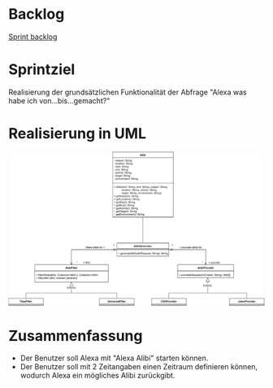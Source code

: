 # Backlog

[Sprint backlog](https://github.com/sweIhm-ws2018-19/skillproject-do-4/milestone/1)

# Sprintziel

Realisierung der grundsätzlichen Funktionalität der Abfrage "Alexa was habe ich von...bis...gemacht?"

# Realisierung in UML

![Realisierung in UML](https://github.com/sweIhm-ws2018-19/skillproject-do-4/blob/master/Sprints/Sprint%201.png)

# Zusammenfassung

- Der Benutzer soll Alexa mit "Alexa Alibi" starten können.
- Der Benutzer soll mit 2 Zeitangaben einen Zeitraum definieren können, wodurch Alexa ein mögliches Alibi zurückgibt.

